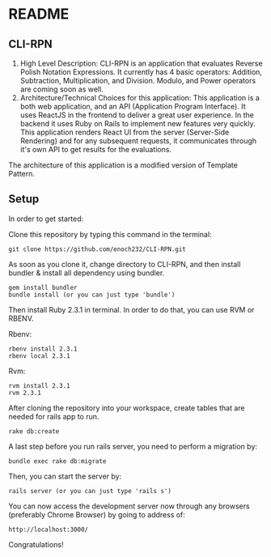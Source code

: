 # README
## CLI-RPN
1. High Level Description: 
CLI-RPN is an application that evaluates Reverse Polish Notation Expressions. It currently has 4 basic operators: Addition, Subtraction, Multiplication, and Division. Modulo, and Power operators are coming soon as well.
2. Architecture/Technical Choices for this application:
This application is a both web application, and an API (Application Program Interface). It uses ReactJS in the frontend to deliver a great user experience. In the backend it uses Ruby on Rails to implement new features very quickly.
This application renders React UI from the server (Server-Side Rendering) and for any subsequent requests, it communicates through it's own API to get results for the evaluations.

The architecture of this application is a modified version of Template Pattern. 



## Setup
In order to get started:

Clone this repository by typing this command in the terminal:
```
git clone https://github.com/enoch232/CLI-RPN.git
```

As soon as you clone it, change directory to CLI-RPN, and then install bundler & install all dependency using bundler.
```
gem install bundler
bundle install (or you can just type 'bundle')
```

Then install Ruby 2.3.1 in terminal. In order to do that, you can use RVM or RBENV.

Rbenv:
```
rbenv install 2.3.1
rbenv local 2.3.1
```

Rvm:
```
rvm install 2.3.1
rvm 2.3.1
```

After cloning the repository into your workspace, create tables that are needed for rails app to run.
```
rake db:create
```

A last step before you run rails server, you need to perform a migration by:

```
bundle exec rake db:migrate
```

Then, you can start the server by:
```
rails server (or you can just type 'rails s')
```

You can now access the development server now
through any browsers (preferably Chrome Browser) by going to address of:
```
http://localhost:3000/
```

Congratulations!
